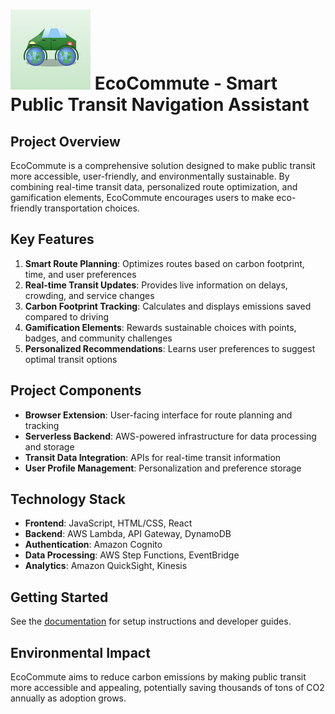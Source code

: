 # ![Logo](logo.png) EcoCommute - Smart Public Transit Navigation Assistant

## Project Overview
EcoCommute is a comprehensive solution designed to make public transit more accessible, user-friendly, and environmentally sustainable. By combining real-time transit data, personalized route optimization, and gamification elements, EcoCommute encourages users to make eco-friendly transportation choices.

## Key Features
1. **Smart Route Planning**: Optimizes routes based on carbon footprint, time, and user preferences
2. **Real-time Transit Updates**: Provides live information on delays, crowding, and service changes
3. **Carbon Footprint Tracking**: Calculates and displays emissions saved compared to driving
4. **Gamification Elements**: Rewards sustainable choices with points, badges, and community challenges
5. **Personalized Recommendations**: Learns user preferences to suggest optimal transit options

## Project Components
- **Browser Extension**: User-facing interface for route planning and tracking
- **Serverless Backend**: AWS-powered infrastructure for data processing and storage
- **Transit Data Integration**: APIs for real-time transit information
- **User Profile Management**: Personalization and preference storage

## Technology Stack
- **Frontend**: JavaScript, HTML/CSS, React
- **Backend**: AWS Lambda, API Gateway, DynamoDB
- **Authentication**: Amazon Cognito
- **Data Processing**: AWS Step Functions, EventBridge
- **Analytics**: Amazon QuickSight, Kinesis

## Getting Started
See the [documentation](/docs) for setup instructions and developer guides.

## Environmental Impact
EcoCommute aims to reduce carbon emissions by making public transit more accessible and appealing, potentially saving thousands of tons of CO2 annually as adoption grows.
